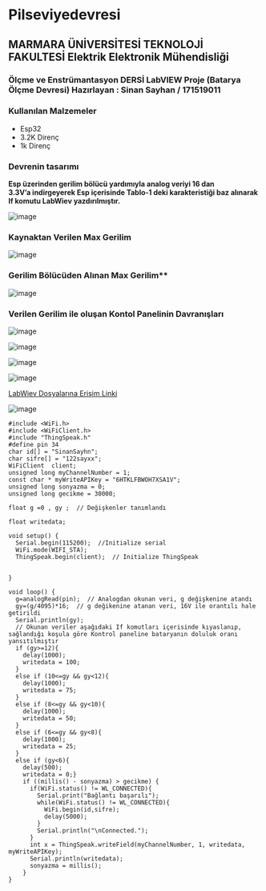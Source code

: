 # Pilseviyedevresi

## MARMARA ÜNİVERSİTESİ TEKNOLOJİ FAKULTESİ Elektrik Elektronik Mühendisliği 
### Ölçme ve Enstrümantasyon DERSİ LabVIEW Proje (Batarya Ölçme Devresi) Hazırlayan : Sinan Sayhan  / 171519011
### Kullanılan Malzemeler
- Esp32 
- 3.2K Direnç 
- 1k Direnç 

### Devrenin tasarımı
**Esp üzerinden gerilim bölücü yardımıyla analog veriyi 16 dan  
3.3V’a indirgeyerek Esp içerisinde Tablo-1 deki karakteristiği baz alınarak If komutu LabWiev yazdırılmıştır.**



![image](https://user-images.githubusercontent.com/97916376/172052599-edad374c-dd13-4949-9469-8e60bd0f1e57.png)


### Kaynaktan Verilen Max Gerilim

![image](https://user-images.githubusercontent.com/97916376/172052976-a700a809-fea3-491b-8a50-a0ec030f47e5.png)
### Gerilim Bölücüden Alınan Max Gerilim**

![image](https://user-images.githubusercontent.com/97916376/172052996-86795c43-b0b6-4056-8a7b-a9bf7717f2e0.png)

### Verilen Gerilim ile oluşan Kontol Panelinin Davranışları

![image](https://user-images.githubusercontent.com/97916376/172053181-1fc2d980-88a4-433c-b684-3a54463e0d14.png)

![image](https://user-images.githubusercontent.com/97916376/172053241-c1b98343-2c85-41f5-b23c-0fc52b6740cd.png)

![image](https://user-images.githubusercontent.com/97916376/172053262-423d4c72-ec02-4b7d-afb4-8cf3057be824.png)

![image](https://user-images.githubusercontent.com/97916376/172053277-f3236227-793b-4d09-a5b8-eeb6e7265c94.png)



[LabWiev Dosyalarına Erişim Linki](https://drive.google.com/drive/folders/1sfm7uOUn1OdS-ZRUzJ6rGv0hdDpRFc0G?usp=sharing)

![image](https://user-images.githubusercontent.com/97916376/172055864-cd3396aa-2df2-4240-b9f8-df630726178b.png)

```
#include <WiFi.h>
#include <WiFiClient.h>
#include "ThingSpeak.h"
#define pin 34
char id[] = "SinanSayhn";
char sifre[] = "122sayxx";
WiFiClient  client;
unsigned long myChannelNumber = 1;
const char * myWriteAPIKey = "6HTKLFBWOH7XSA1V";
unsigned long sonyazma = 0;
unsigned long gecikme = 30000;

float g =0 , gy ;  // Değişkenler tanımlandı

float writedata;

void setup() {
  Serial.begin(115200);  //Initialize serial
  WiFi.mode(WIFI_STA);   
  ThingSpeak.begin(client);  // Initialize ThingSpeak
 

}

void loop() {
  g=analogRead(pin);  // Analogdan okunan veri, g değişkenine atandı
  gy=(g/4095)*16;  // g değikenine atanan veri, 16V ile orantılı hale getirildi
  Serial.println(gy);
  // Okunan veriler aşağıdaki If komutları içerisinde kıyaslanıp, sağlandığı koşula göre Kontrol paneline bataryanın doluluk oranı yansıtılmıştır
  if (gy>=12){ 
    delay(1000);
    writedata = 100;
  }
  else if (10<=gy && gy<12){
    delay(1000);
    writedata = 75;
  }
  else if (8<=gy && gy<10){
    delay(1000);
    writedata = 50;
  }
  else if (6<=gy && gy<8){
    delay(1000);
    writedata = 25;
  }
  else if (gy<6){
    delay(500);
    writedata = 0;}
    if ((millis() - sonyazma) > gecikme) {
      if(WiFi.status() != WL_CONNECTED){
        Serial.print("Bağlantı başarılı");
        while(WiFi.status() != WL_CONNECTED){
          WiFi.begin(id,sifre); 
          delay(5000);     
        } 
        Serial.println("\nConnected.");
      }
      int x = ThingSpeak.writeField(myChannelNumber, 1, writedata, myWriteAPIKey);
      Serial.println(writedata);
      sonyazma = millis();
    }
}
```



